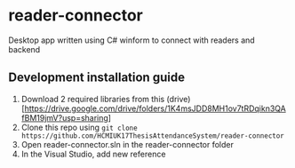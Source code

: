 # reader-connector
Desktop app written using C# winform to connect with readers and backend

## Development installation guide
1. Download 2 required libraries from this (drive)[https://drive.google.com/drive/folders/1K4msJDD8MH1ov7tRDqikn3QAfBM19jmV?usp=sharing]
1. Clone this repo using ```git clone https://github.com/HCMIUK17ThesisAttendanceSystem/reader-connector```
2. Open reader-connector.sln in the reader-connector folder
3. In the Visual Studio, add new reference
